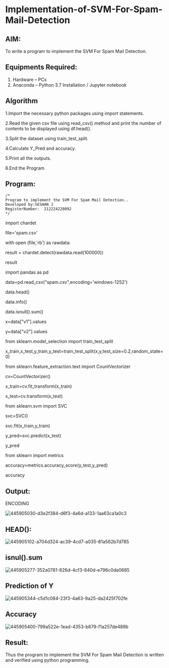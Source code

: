 # Implementation-of-SVM-For-Spam-Mail-Detection

## AIM:
To write a program to implement the SVM For Spam Mail Detection.

## Equipments Required:
1. Hardware – PCs
2. Anaconda – Python 3.7 Installation / Jupyter notebook

## Algorithm
1.Import the necessary python packages using import statements.

2.Read the given csv file using read_csv() method and print the number of contents to be displayed using df.head().

3.Split the dataset using train_test_split.

4.Calculate Y_Pred and accuracy.

5.Print all the outputs.

6.End the Program


## Program:
```
/*
Program to implement the SVM For Spam Mail Detection..
Developed by:SESHAN J
RegisterNumber:  212224220092
*/
```
import chardet

file='spam.csv'

with open (file,'rb') as rawdata:

result = chardet.detect(rawdata.read(100000))
    
result

import pandas as pd

data=pd.read_csv("spam.csv",encoding='windows-1252')

data.head()

data.info()

data.isnull().sum()

x=data["v1"].values

y=data["v2"].values

from sklearn.model_selection import train_test_split

x_train,x_test,y_train,y_test=train_test_split(x,y,test_size=0.2,random_state=0)

from sklearn.feature_extraction.text import CountVectorizer

cv=CountVectorizer()

x_train=cv.fit_transform(x_train)

x_test=cv.transform(x_test)

from sklearn.svm import SVC

svc=SVC()

svc.fit(x_train,y_train)

y_pred=svc.predict(x_test)

y_pred

from sklearn import metrics

accuracy=metrics.accuracy_score(y_test,y_pred)

accuracy

## Output:

ENCODING

![445905030-d3e2f384-d6f3-4a6d-a133-1aa63ca1a0c3](https://github.com/user-attachments/assets/6f142d95-2f99-4c17-8616-2133a2357fc6)

## HEAD():

![445905102-a704d324-ac39-4cd7-a035-81a562b7d785](https://github.com/user-attachments/assets/3466f4ee-e21d-4800-899d-add02a9e7294)

## isnul().sum

![445905277-352a0781-826d-4cf3-840d-e796c0da0685](https://github.com/user-attachments/assets/119ced1d-d41c-49ad-9a39-a1455487c620)

## Prediction of Y

![445905344-c5d1c084-23f3-4a63-9a25-da2425f702fe](https://github.com/user-attachments/assets/e8c35a43-b33f-4210-8f53-cde5818b5bc6)

## Accuracy

![445905400-799a522e-1ead-4353-b879-f1a257de489b](https://github.com/user-attachments/assets/18880cc2-58d0-464f-90e3-2d7e49fadf08)






## Result:
Thus the program to implement the SVM For Spam Mail Detection is written and verified using python programming.
